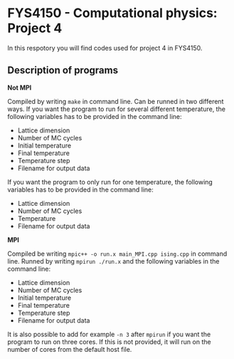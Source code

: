 # FYS4150 - Computational physics: Project 4

In this respotory you will find codes used for project 4 in FYS4150.

## Description of programs

**Not MPI**

Compiled by writing `make` in command line. Can be runned in two different ways. If you want the program to run for several different temperature, the following variables has to be provided in the command line:  
* Lattice dimension
* Number of MC cycles 
* Initial temperature 
* Final temperature 
* Temperature step 
* Filename for output data

If you want the program to only run for one temperature, the following variables has to be provided in the command line:
* Lattice dimension 
* Number of MC cycles 
* Temperature 
* Filename for output data  


**MPI**

Compiled be writing `mpic++ -o run.x main_MPI.cpp ising.cpp` in command line. Runned by writing `mpirun ./run.x` and the following variables in the command line:
* Lattice dimension
* Number of MC cycles 
* Initial temperature 
* Final temperature 
* Temperature step 
* Filename for output data

It is also possible to add for example `-n 3` after `mpirun` if you want the program to run on three cores. If this is not provided, it will run on the number of cores from the default host file.

